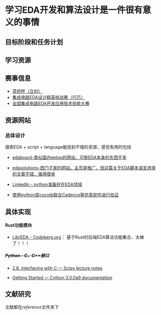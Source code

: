 # 学习EDA开发和算法设计是一件很有意义的事情

## 目标阶段和任务计划

## 学习资源

## 赛事信息

- [蓝桥杯（立创）](https://www.lanqiao.cn/)
- [集成电路EDA设计精英挑战赛（行芯）](https://eda.icisc.cn/)
- [全国集成电路EDA开发应用技术技能大赛](http://iceda.org.cn/)

## 资源网站

### 总体设计

搜索EDA + script + language能找到不错的资源，感觉有用的包括

- [edaboard-类似国内eetop的网站，可能EDA本身的东西不多](https://www.edaboard.com/)

- [edasolutions-西门子家的网站，主页是推广，但这篇关于EDA脚本语言选择的文章不错，值得借鉴](https://www.eda-solutions.com/tn020/)

- [LinkedIn - python准备好在EDA领域](https://www.linkedin.com/pulse/python-all-set-disrupt-hw-verification-avidan-efody)

- [使用python库cocotb联合Cadence等仿真软件进行验证](https://indico.cern.ch/event/776422/attachments/1769690/2874927/cocotb_talk.pdf)

## 具体实现

#### Rust功能模块

- [LibrEDA - Codeberg.org](https://codeberg.org/LibrEDA)： 基于Rust的后端EDA算法功能集合，太棒了！！！

##### ~~Python - C、C++接口~~

- [2.8. Interfacing with C &#8212; Scipy lecture notes](http://scipy-lectures.org/advanced/interfacing_with_c/interfacing_with_c.html)

- [Getting Started &#8212; Cython 3.0.0a9 documentation](https://cython.readthedocs.io/en/latest/src/quickstart/index.html)

## 文献研究

文献都在*reference*文件夹下
